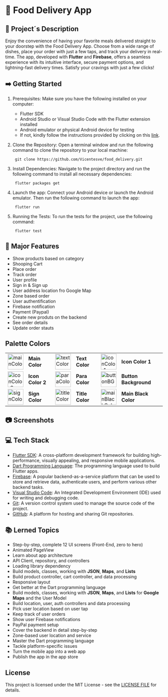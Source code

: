 # 🧺 Food Delivery App

## 📝 Project´s Description

Enjoy the convenience of having your favorite meals delivered straight to your doorstep with the Food Delivery App. Choose from a wide range of dishes, place your order with just a few taps, and track your delivery in real-time. The app, developed with **Flutter** and **Firebase**, offers a seamless experience with its intuitive interface, secure payment options, and lightning-fast delivery times. Satisfy your cravings with just a few clicks!

## ➡️ Getting Started

1. Prerequisites: Make sure you have the following installed on your computer:
   - Flutter SDK
   - Android Studio or Visual Studio Code with the Flutter extension installed
   - Android emulator or physical Android device for testing
   - If not, kindly follow the instructions provided by clicking on this [link](https://docs.flutter.dev/get-started/install).
2. Clone the Repository: Open a terminal window and run the following command to clone the repository to your local machine:

   ```
    git clone https://github.com/Vicentesve/food_delivery.git
   ```

3. Install Dependencies: Navigate to the project directory and run the following command to install all necessary dependencies:
   ```
    flutter packages get
   ```
4. Launch the app: Connect your Android device or launch the Android emulator. Then run the following command to launch the app:
   ```
    flutter run
   ```
5. Running the Tests: To run the tests for the project, use the following command:
   ```
    flutter test
   ```

## 🔧 Major Features

- Show products based on category
- Shooping Cart
- Place order
- Track order
- User profile
- Sign in & Sign up
- User address location fro Google Map
- Zone based order
- User authentification
- Firebase notification
- Payment (Paypal)
- Create new produts on the backend
- See order details
- Update order stauts

## Palette Colors

<table>
   <!-- First Row -->
   <tr>
      <td>
      <img src="https://placehold.co/30x30/89dad0/89dad0.png" width="50" height="50" alt="mainColor" />
      </td>
      <td><b>Main Color</b>
      <td>
      <img src="https://placehold.co/10x10/ccc7c5/ccc7c5.png" width="50" height="50" alt="textColor" />
      </td>
      <td><b>Text Color</b></td>
      <td>
      <img src="https://placehold.co/10x10/ffd28d/ffd28d.png" width="50" height="50" alt="iconColor1" />
      </td>
      <td><b>Icon Color 1</b></td>
      
   </tr>
   <!-- Second Row -->
   <tr>
      <td>
      <img src="https://placehold.co/10x10/fcab88/fcab88.png" width="50" height="50" alt="iconColor2" />
      </td>
      <td><b>Icon Color 2</b></td>
      <td>
      <img src="https://placehold.co/10x10/8f837f/8f837f.png" width="50" height="50" alt="paraColor" />
      </td>
      <td><b>Para Color</b></td>
      <td>
      <img src="https://placehold.co/10x10/f7f6f4/f7f6f4.png" width="50" height="50" alt="buttonBG" />
      </td>
      <td><b>Button Background</b></td>
   </tr>
   <!-- Third Row -->
   <tr>
      <td>
      <img src="https://placehold.co/10x10/a9a29f/a9a29f.png" width="50" height="50" alt="signColor" />
      </td>
      <td><b>Sign Color</b></td>
      <td>
      <img src="https://placehold.co/10x10/5c524f/5c524f.png" width="50" height="50" alt="titleColor" />
      </td>
      <td><b>Title Color</b></td>
      <td>
      <img src="https://placehold.co/10x10/332d2b/332d2b.png" width="50" height="50" alt="mainBlackColor" />
      </td>
      <td><b>Main Black Color</b></td>
   </tr>

</table>

## 📷 Screenshots

## 💻 Tech Stack

- [Flutter SDK](https://flutter.dev/): A cross-platform development framework for building high-performance, visually appealing, and responsive mobile applications.
- [Dart Programming Language](https://dart.dev/): The programming language used to build Flutter apps.
- [Firebase](https://firebase.google.com): A popular backend-as-a-service platform that can be used to store and retrieve data, authenticate users, and perform various other backend tasks.
- [Visual Studio Code](https://code.visualstudio.com/): An Integrated Development Environment (IDE) used for writing and debugging code.
- [Git](https://git-scm.com/): A version control system used to manage the source code of the project.
- [GitHub](https://github.com/): A platform for hosting and sharing Git repositories.

## 📚 Lerned Topics

- Step-by-step, complete 12 UI screens (Front-End, zero to hero)
- Animated PageView
- Learn about app architecture
- API Client, repository, and controllers
- Loading library dependency
- Build models, classes, working with **JSON**, **Maps**, and **Lists**
- Build product controller, cart controller, and data processing
- Responsive layout
- Get better at the Dart programming language
- Build models, classes, working with **JSON**, **Maps**, and **Lists** for **Google Maps** and the User Model
- Build location, user, auth controllers and data processing
- Pick user location based on user tap
- Keep track of user orders
- Show user Firebase notifications
- PayPal payment setup
- Cover the backend in detail step-by-step
- Zone-based user location and service
- Master the Dart programming language
- Tackle platform-specific issues
- Turn the mobile app into a web app
- Publish the app in the app store

## License

This project is licensed under the MIT License - see the [LICENSE FILE](https://github.com/Vicentesve/food_delivery/blob/master/LICENSE) for details.
